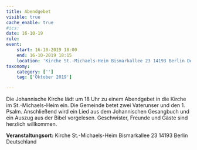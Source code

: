 ```yaml
---
title: Abendgebet
visible: true
cache_enable: true
#ics: 
date: 16-10-19
rule: 
event:
	start: 16-10-2019 18:00
	end: 16-10-2019 18:15
	location: 'Kirche St.-Michaels-Heim Bismarkallee 23 14193 Berlin Deutschland'
taxonomy:
	category: ['']
	tag: ['Oktober 2019']

---
```

Die Johannische Kirche lädt um 18 Uhr zu einem Abendgebet in die Kirche im St.-Michaels-Heim ein. Die Gemeinde betet zwei Vaterunser und den 1. Psalm. Anschließend wird ein Lied aus dem Johannischen Gesangbuch und ein Auszug aus der Bibel vorgelesen. Geschwister, Freunde und Gäste sind herzlich willkommen.


**Veranstaltungsort:** Kirche St.-Michaels-Heim
Bismarkallee 23
14193 Berlin
Deutschland

